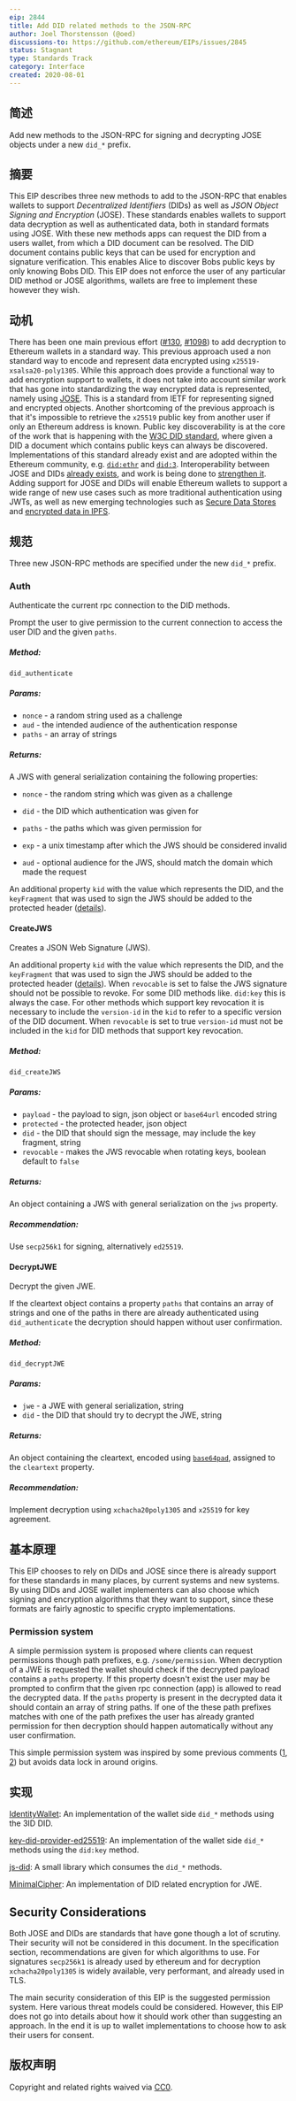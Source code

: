 ```yaml
---
eip: 2844
title: Add DID related methods to the JSON-RPC
author: Joel Thorstensson (@oed)
discussions-to: https://github.com/ethereum/EIPs/issues/2845
status: Stagnant
type: Standards Track
category: Interface
created: 2020-08-01
---
```


## 简述
Add new methods to the JSON-RPC for signing and decrypting JOSE objects under a new `did_*` prefix.

## 摘要
This EIP describes three new methods to add to the JSON-RPC that enables wallets to support *Decentralized Identifiers* (DIDs) as well as *JSON Object Signing and Encryption* (JOSE). These standards enables wallets to support data decryption as well as authenticated data, both in standard formats using JOSE. With these new methods apps can request the DID from a users wallet, from which a DID document can be resolved. The DID document contains public keys that can be used for encryption and signature verification. This enables Alice to discover Bobs public keys by only knowing Bobs DID. This EIP does not enforce the user of any particular DID method or JOSE algorithms, wallets are free to implement these however they wish.

## 动机
There has been one main previous effort ([#130](https://github.com/ethereum/EIPs/issues/130), [#1098](https://github.com/ethereum/EIPs/pull/1098)) to add decryption to Ethereum wallets in a standard way. This previous approach used a non standard way to encode and represent data encrypted using `x25519-xsalsa20-poly1305`. While this approach does provide a functional way to add encryption support to wallets, it does not take into account similar work that has gone into standardizing the way encrypted data is represented, namely using [JOSE](https://datatracker.ietf.org/wg/jose/documents/). This is a standard from IETF for representing signed and encrypted objects. Another shortcoming of the previous approach is that it's impossible to retrieve the `x25519` public key from another user if only an Ethereum address is known. Public key discoverability is at the core of the work that is happening with the [W3C DID standard](https://w3c.github.io/did-core), where given a DID a document which contains public keys can always be discovered. Implementations of this standard already exist and are adopted within the Ethereum community, e.g. [`did:ethr`](https://github.com/decentralized-identity/ethr-did-resolver/) and [`did:3`](https://github.com/3box/3id-resolver). Interoperability between JOSE and DIDs [already exists](https://github.com/decentralized-identity/did-jwt), and work is being done to [strengthen it](https://github.com/decentralized-identity/did-jose-extensions). Adding support for JOSE and DIDs will enable Ethereum wallets to support a wide range of new use cases such as more traditional authentication using JWTs, as well as new emerging technologies such as [Secure Data Stores](https://identity.foundation/secure-data-store/) and [encrypted data in IPFS](https://github.com/ipld/specs/pull/269).

## 规范
Three new JSON-RPC methods are specified under the new `did_*` prefix.

### Auth

Authenticate the current rpc connection to the DID methods.

Prompt the user to give permission to the current connection to access the user DID and the given `paths`.

##### Method:

`did_authenticate`

##### Params:

* `nonce` - a random string used as a challenge
* `aud` - the intended audience of the authentication response
* `paths` - an array of strings

##### Returns:

A JWS with general serialization containing the following properties:

* `nonce` - the random string which was given as a challenge

* `did` - the DID which authentication was given for
* `paths` - the paths which was given permission for
* `exp` - a unix timestamp after which the JWS should be considered invalid
* `aud` - optional audience for the JWS, should match the domain which made the request

An additional property `kid` with the value which represents the DID, and the `keyFragment` that was used to sign the JWS should be added to the protected header ([details](https://github.com/decentralized-identity/did-jose-extensions/issues/2)).


#### CreateJWS

Creates a JSON Web Signature (JWS).

An additional property `kid` with the value which represents the DID, and the `keyFragment` that was used to sign the JWS should be added to the protected header ([details](https://github.com/decentralized-identity/did-jose-extensions/issues/2)). When `revocable` is set to false the JWS signature should not be possible to revoke. For some DID methods like. `did:key` this is always the case. For other methods which support key revocation it is necessary to include the `version-id` in the `kid` to refer to a specific version of the DID document. When `revocable` is set to true `version-id` must not be included in the `kid` for DID methods that support key revocation.

##### Method:

`did_createJWS`

##### Params:

* `payload` - the payload to sign, json object or `base64url` encoded string
* `protected` - the protected header, json object
* `did` - the DID that should sign the message, may include the key fragment, string
* `revocable` - makes the JWS revocable when rotating keys, boolean default to `false`

##### Returns:

An object containing a JWS with general serialization on the `jws` property.

##### Recommendation:

Use `secp256k1` for signing, alternatively `ed25519`.



#### DecryptJWE

Decrypt the given JWE.

If the cleartext object contains a property `paths` that contains an array of strings and one of the paths in there are already authenticated using `did_authenticate` the decryption should happen without user confirmation.

##### Method:

`did_decryptJWE`

##### Params:

* `jwe` - a JWE with general serialization, string
* `did` - the DID that should try to decrypt the JWE, string

##### Returns:

An object containing the cleartext, encoded using [`base64pad`](https://github.com/multiformats/multibase), assigned to the `cleartext` property.

##### Recommendation:

Implement decryption using `xchacha20poly1305` and `x25519` for key agreement.



## 基本原理
This EIP chooses to rely on DIDs and JOSE since there is already support for these standards in many places, by current systems and new systems. By using DIDs and JOSE wallet implementers can also choose which signing and encryption algorithms that they want to support, since these formats are fairly agnostic to specific crypto implementations.

### Permission system

A simple permission system is proposed where clients can request permissions though path prefixes, e.g. `/some/permission`. When decryption of a JWE is requested the wallet should check if the decrypted payload contains a `paths` property. If this property doesn't exist the user may be prompted to confirm that the given rpc connection (app) is allowed to read the decrypted data. If the `paths` property is present in the decrypted data it should contain an array of string paths. If one of the these path prefixes matches with one of the path prefixes the user has already granted permission for then decryption should happen automatically without any user confirmation.

This simple permission system was inspired by some previous comments ([1](https://github.com/ethereum/EIPs/issues/130#issuecomment-329770999), [2](https://medium.com/@wighawag/3-proposals-for-making-web3-a-better-experience-974f97765700)) but avoids data lock in around origins.

## 实现

[IdentityWallet](https://github.com/3box/identity-wallet-js/): An implementation of the wallet side `did_*` methods using the 3ID DID.

[key-did-provider-ed25519](https://github.com/ceramicnetwork/key-did-provider-ed25519):  An implementation of the wallet side `did_*` methods using the `did:key` method.

[js-did](https://github.com/ceramicnetwork/js-did): A small library which consumes the `did_*` methods.

[MinimalCipher](https://github.com/digitalbazaar/minimal-cipher): An implementation of DID related encryption for JWE.

## Security Considerations

Both JOSE and DIDs are standards that have gone though a lot of scrutiny. Their security will not be considered in this document. In the specification section, recommendations are given for which algorithms to use. For signatures `secp256k1` is already used by ethereum and for decryption `xchacha20poly1305` is widely available, very performant, and already used in TLS.

The main security consideration of this EIP is the suggested permission system. Here various threat models could be considered. However, this EIP does not go into details about how it should work other than suggesting an approach. In the end it is up to wallet implementations to choose how to ask their users for consent.

## 版权声明
Copyright and related rights waived via [CC0](../LICENSE.md).
